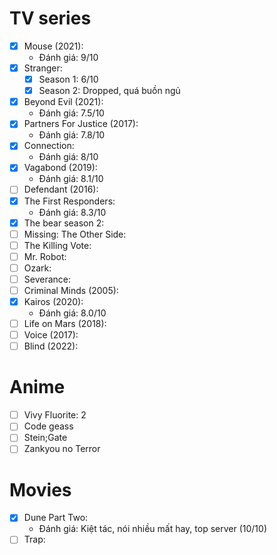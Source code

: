 # TV series
- [x] Mouse (2021):
	- Đánh giá: 9/10
- [x] Stranger:
	- [x] Season 1: 6/10
	- [x] Season 2: Dropped, quá buồn ngủ
- [x] Beyond Evil (2021):
	- Đánh giá: 7.5/10
- [x] Partners For Justice (2017):
	- Đánh giá: 7.8/10
- [x] Connection:
	- Đánh giá: 8/10
- [x] Vagabond (2019):
	- Đánh giá: 8.1/10
- [ ] Defendant (2016):
- [x] The First Responders:
	- Đánh giá: 8.3/10
- [x] The bear season 2:
- [ ] Missing: The Other Side:
- [ ] The Killing Vote:
- [ ] Mr. Robot:
- [ ] Ozark:
- [ ] Severance:
- [ ] Criminal Minds (2005): 
- [x] Kairos (2020):
	- Đánh giá: 8.0/10
- [ ] Life on Mars (2018):
- [ ] Voice (2017): 
- [ ] Blind (2022): 

# Anime
- [ ] Vivy Fluorite: 2
- [ ] Code geass
- [ ] Stein;Gate
- [ ] Zankyou no Terror
# Movies
- [x] Dune Part Two:
	- Đánh giá: Kiệt tác, nói nhiều mất hay, top server (10/10)
- [ ] Trap:
